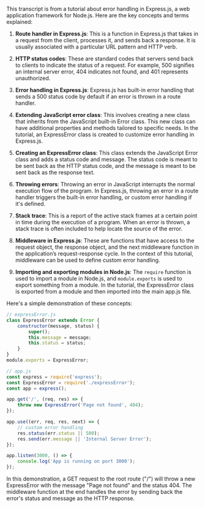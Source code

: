 This transcript is from a tutorial about error handling in Express.js, a web application framework for Node.js. Here are the key concepts and terms explained:

1. **Route handler in Express.js**: This is a function in Express.js that takes in a request from the client, processes it, and sends back a response. It is usually associated with a particular URL pattern and HTTP verb.

2. **HTTP status codes**: These are standard codes that servers send back to clients to indicate the status of a request. For example, 500 signifies an internal server error, 404 indicates not found, and 401 represents unauthorized.

3. **Error handling in Express.js**: Express.js has built-in error handling that sends a 500 status code by default if an error is thrown in a route handler.

4. **Extending JavaScript error class**: This involves creating a new class that inherits from the JavaScript built-in Error class. This new class can have additional properties and methods tailored to specific needs. In the tutorial, an ExpressError class is created to customize error handling in Express.js.

5. **Creating an ExpressError class**: This class extends the JavaScript Error class and adds a status code and message. The status code is meant to be sent back as the HTTP status code, and the message is meant to be sent back as the response text.

6. **Throwing errors**: Throwing an error in JavaScript interrupts the normal execution flow of the program. In Express.js, throwing an error in a route handler triggers the built-in error handling, or custom error handling if it's defined.

7. **Stack trace**: This is a report of the active stack frames at a certain point in time during the execution of a program. When an error is thrown, a stack trace is often included to help locate the source of the error.

8. **Middleware in Express.js**: These are functions that have access to the request object, the response object, and the next middleware function in the application’s request-response cycle. In the context of this tutorial, middleware can be used to define custom error handling.

9. **Importing and exporting modules in Node.js**: The `require` function is used to import a module in Node.js, and `module.exports` is used to export something from a module. In the tutorial, the ExpressError class is exported from a module and then imported into the main app.js file.

Here's a simple demonstration of these concepts:

```javascript
// expressError.js
class ExpressError extends Error {
    constructor(message, status) {
        super();
        this.message = message;
        this.status = status;
    }
}
module.exports = ExpressError;

// app.js
const express = require('express');
const ExpressError = require('./expressError');
const app = express();

app.get('/', (req, res) => {
    throw new ExpressError('Page not found', 404);
});

app.use((err, req, res, next) => {
    // custom error handling
    res.status(err.status || 500);
    res.send(err.message || 'Internal Server Error');
});

app.listen(3000, () => {
    console.log('App is running on port 3000');
});
```
In this demonstration, a GET request to the root route ("/") will throw a new ExpressError with the message "Page not found" and the status 404. The middleware function at the end handles the error by sending back the error's status and message as the HTTP response.